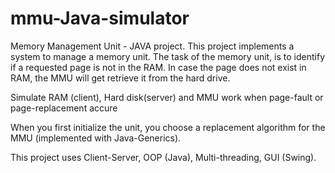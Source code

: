 # mmu-Java-simulator
Memory Management Unit - JAVA project.
This project implements a system to manage a memory unit. The task of the memory unit, is to identify if a requested page is not in the RAM. In case the page does not exist in RAM, the MMU will get retrieve it from the hard drive.

Simulate RAM (client), Hard disk(server) and MMU work when page-fault or page-replacement accure

When you first initialize the unit, you choose a replacement algorithm for the MMU (implemented with Java-Generics).

This project uses Client-Server, OOP (Java), Multi-threading, GUI (Swing).
